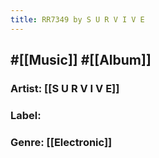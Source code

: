 ```yaml
---
title: RR7349 by S U R V I V E
---
```


## #[[Music]] #[[Album]]
### Artist: [[S U R V I V E]]

### Label:

### Genre: [[Electronic]]
